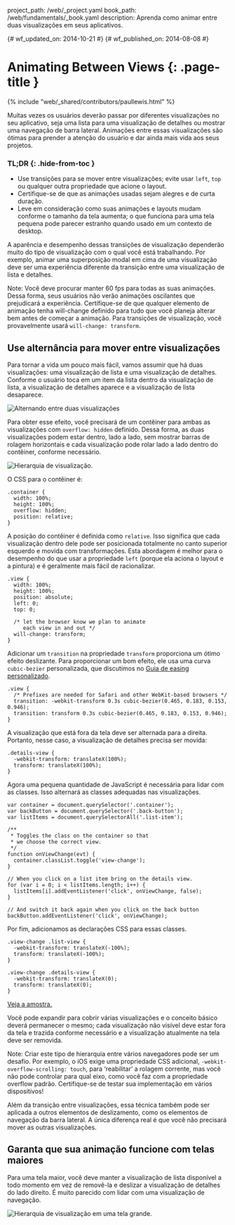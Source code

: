 project_path: /web/_project.yaml
book_path: /web/fundamentals/_book.yaml
description: Aprenda como animar entre duas visualizações em seus aplicativos.

{# wf_updated_on: 2014-10-21 #}
{# wf_published_on: 2014-08-08 #}

# Animating Between Views {: .page-title }

{% include "web/_shared/contributors/paullewis.html" %}



Muitas vezes os usuários deverão passar por diferentes visualizações no seu aplicativo, seja uma lista para uma visualização de detalhes ou mostrar uma navegação de barra lateral. Animações entre essas visualizações são ótimas para prender a atenção do usuário e dar ainda mais vida aos seus projetos.

### TL;DR {: .hide-from-toc }
- Use transições para se mover entre visualizações; evite usar <code>left</code>, <code>top</code> ou qualquer outra propriedade que acione o layout.
- Certifique-se de que as animações usadas sejam alegres e de curta duração.
- Leve em consideração como suas animações e layouts mudam conforme o tamanho da tela aumenta; o que funciona para uma tela pequena pode parecer estranho quando usado em um contexto de desktop.


A aparência e desempenho dessas transições de visualização dependerão muito do tipo de visualização com o qual você está trabalhando. Por exemplo, animar uma superposição modal em cima de uma visualização deve ser uma experiência diferente da transição entre uma visualização de lista e detalhes.

Note: Você deve procurar manter 60 fps para todas as suas animações. Dessa forma, seus usuários não verão animações oscilantes que prejudicará a experiência. Certifique-se de que qualquer elemento de animação tenha will-change definido para tudo que você planeja alterar bem antes de começar a animação. Para transições de visualização, você provavelmente usará <code>will-change: transform</code>.

## Use alternância para mover entre visualizações

Para tornar a vida um pouco mais fácil, vamos assumir que há duas visualizações: uma visualização de lista e uma visualização de detalhes. Conforme o usuário toca em um item da lista dentro da visualização de lista, a visualização de detalhes aparece e a visualização de lista desaparece.

<img src="images/view-translate.gif" alt="Alternando entre duas visualizações" />

Para obter esse efeito, você precisará de um contêiner para ambas as visualizações com `overflow: hidden` definido. Dessa forma, as duas visualizações podem estar dentro, lado a lado, sem mostrar barras de rolagem horizontais e cada visualização pode rolar lado a lado dentro do contêiner, conforme necessário.

<img src="images/container-two-views.svg" alt="Hierarquia de visualização." />

O CSS para o contêiner é:


    .container {
      width: 100%;
      height: 100%;
      overflow: hidden;
      position: relative;
    }
    

A posição do contêiner é definida como `relative`. Isso significa que cada visualização dentro dele pode ser posicionada totalmente no canto superior esquerdo e movida com transformações. Esta abordagem é melhor para o desempenho do que usar a propriedade `left` (porque ela aciona o layout e a pintura) e é geralmente mais fácil de racionalizar.


    .view {
      width: 100%;
      height: 100%;
      position: absolute;
      left: 0;
      top: 0;
    
      /* let the browser know we plan to animate
         each view in and out */
      will-change: transform;
    }
    

Adicionar um `transition` na propriedade `transform` proporciona um ótimo efeito deslizante. Para proporcionar um bom efeito, ele usa uma curva `cubic-bezier` personalizada, que discutimos no [Guia de easing personalizado](custom-easing.html).


    .view {
      /* Prefixes are needed for Safari and other WebKit-based browsers */
      transition: -webkit-transform 0.3s cubic-bezier(0.465, 0.183, 0.153, 0.946);
      transition: transform 0.3s cubic-bezier(0.465, 0.183, 0.153, 0.946);
    }
    

A visualização que está fora da tela deve ser alternada para a direita. Portanto, nesse caso, a visualização de detalhes precisa ser movida:


    .details-view {
      -webkit-transform: translateX(100%);
      transform: translateX(100%);
    }
    

Agora uma pequena quantidade de JavaScript é necessária para lidar com as classes. Isso alternará as classes adequadas nas visualizações.


    var container = document.querySelector('.container');
    var backButton = document.querySelector('.back-button');
    var listItems = document.querySelectorAll('.list-item');
    
    /**
     * Toggles the class on the container so that
     * we choose the correct view.
     */
    function onViewChange(evt) {
      container.classList.toggle('view-change');
    }
    
    // When you click on a list item bring on the details view.
    for (var i = 0; i < listItems.length; i++) {
      listItems[i].addEventListener('click', onViewChange, false);
    }
    
    // And switch it back again when you click on the back button
    backButton.addEventListener('click', onViewChange);
    

Por fim, adicionamos as declarações CSS para essas classes.


    .view-change .list-view {
      -webkit-transform: translateX(-100%);
      transform: translateX(-100%);
    }
    
    .view-change .details-view {
      -webkit-transform: translateX(0);
      transform: translateX(0);
    }
    

<a href="https://googlesamples.github.io/web-fundamentals/samples/../fundamentals/design-and-ui/animations/inter-view-animation.html">Veja a amostra.</a>

Você pode expandir para cobrir várias visualizações e o conceito básico deverá permanecer o mesmo; cada visualização não visível deve estar fora da tela e trazida conforme necessário e a visualização atualmente na tela deve ser removida.

Note: Criar este tipo de hierarquia entre vários navegadores pode ser um desafio. Por exemplo, o iOS exige uma propriedade CSS adicional, <code>-webkit-overflow-scrolling: touch</code>, para ‘reabilitar’ a rolagem corrente, mas você não pode controlar para qual eixo, como você faz com a propriedade overflow padrão. Certifique-se de testar sua implementação em vários dispositivos!

Além da transição entre visualizações, essa técnica também pode ser aplicada a outros elementos de deslizamento, como os elementos de navegação da barra lateral. A única diferença real é que você não precisará mover as outras visualizações.

## Garanta que sua animação funcione com telas maiores

Para uma tela maior, você deve manter a visualização de lista disponível a todo momento em vez de removê-la e deslizar a visualização de detalhes do lado direito. É muito parecido com lidar com uma visualização de navegação.

<img src="images/container-two-views-ls.svg" alt="Hierarquia de visualização em uma tela grande." />


